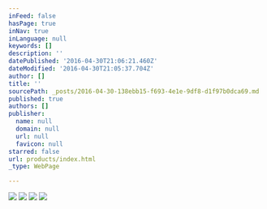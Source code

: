 ```yaml
---
inFeed: false
hasPage: true
inNav: true
inLanguage: null
keywords: []
description: ''
datePublished: '2016-04-30T21:06:21.460Z'
dateModified: '2016-04-30T21:05:37.704Z'
author: []
title: ''
sourcePath: _posts/2016-04-30-138ebb15-f693-4e1e-9df8-d1f97b0dca69.md
published: true
authors: []
publisher:
  name: null
  domain: null
  url: null
  favicon: null
starred: false
url: products/index.html
_type: WebPage

---
```

![](https://the-grid-user-content.s3-us-west-2.amazonaws.com/d241823a-edda-4307-810b-9b050e90132b.jpg)
![](https://the-grid-user-content.s3-us-west-2.amazonaws.com/9d692692-0e76-40d4-847d-cd2db4a3d702.jpg)
![](https://the-grid-user-content.s3-us-west-2.amazonaws.com/960fedd7-1289-41f4-912e-286dbd99f4b7.jpg)
![](https://the-grid-user-content.s3-us-west-2.amazonaws.com/319e9731-6ae2-4c3f-a72a-c50faeb06827.jpg)